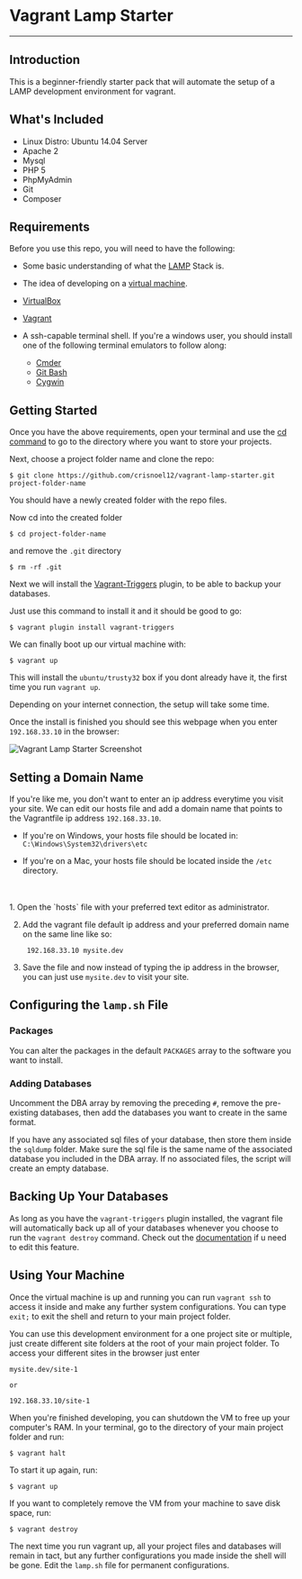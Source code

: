 # Vagrant Lamp Starter
---

## Introduction
This is a beginner-friendly starter pack that will automate the setup of a LAMP development environment for vagrant.

## What's Included
  * Linux Distro: Ubuntu 14.04 Server
  * Apache 2
  * Mysql
  * PHP 5
  * PhpMyAdmin
  * Git
  * Composer

## Requirements
Before you use this repo, you will need to have the following:
* Some basic understanding of what the [LAMP](http://stackoverflow.com/questions/10060285/what-is-a-lamp-stack) Stack is.

* The idea of developing on a [virtual machine](https://www.chriswiegman.com/2013/08/virtual-machines-the-holy-grail-of-local-web-development/).

* [VirtualBox](https://www.virtualbox.org)

* [Vagrant](http://vagrantup.com)

* A ssh-capable terminal shell. If you're a windows user, you should install one of the following terminal emulators to follow along:
  * [Cmder](http://cmder.net/)
  * [Git Bash](https://git-scm.com/downloads)
  * [Cygwin](https://www.cygwin.com/)

## Getting Started
Once you have the above requirements, open your terminal and use the [cd command](http://www.computerhope.com/unix/ucd.htm) to go to the directory where you want to store your projects.

Next, choose a project folder name and clone the repo:

    $ git clone https://github.com/crisnoel12/vagrant-lamp-starter.git project-folder-name

You should have a newly created folder with the repo files.

Now cd into the created folder

    $ cd project-folder-name

and remove the `.git` directory

    $ rm -rf .git

Next we will install the [Vagrant-Triggers](https://github.com/emyl/vagrant-triggers) plugin, to be able to backup your databases.

Just use this command to install it and it should be good to go:

    $ vagrant plugin install vagrant-triggers

We can finally boot up our virtual machine with:

    $ vagrant up

This will install the `ubuntu/trusty32` box if you dont already have it, the first time you run `vagrant up`.

Depending on your internet connection, the setup will take some time.

Once the install is finished you should see this webpage when you enter `192.168.33.10` in the browser:

![Vagrant Lamp Starter Screenshot](https://lh3.googleusercontent.com/bR9_bu_1osMGEXyctwuIUftZ8w_xYpH_9knVIIxEiYfsgq75BSHgA4x51Dlo4Y_vxILs6N8HwEB3zjXQbqIahy9oRDAQjqTgJB6KeFDL2JA3quJE1hpMfYcq9xZqrh7AEyq8dDh61PaQqrukmtnlxtalrxI8flV2aiJSdqBZ_sY2emMV9X19hppgxo5Fhij_DowThh7owe7FtSybv2VN726wtg8roOjJs_B-GqCe6iArLbKOqh6cHyxrlCOONP9IN9bGUvEH4p_hRhA3apENs1-E0b-Ywx4Jz1Dnzyv-Yz5eV8qVNsFzU9M--ZG_az1260O1cPkkTIjWjnT864xWUUJS166fvlGe54g-ybh4XQfG9b5kq6UeNx52pdjraze4nkgJSjz0UXxlBtZVLYa2dORv0O9DTYzY4zMOweFzbBg-CcEwfo0C78_O0Z_5INAZFMbr9NW_s-5LP6yYsZchJ_7Dm2YdRh3rIKY1s5WfgrksdqEvdl2XUZFNLGnoTf2cpuTb4wATcX15EeM2jn1TI-ZeEHwiWufli64GQl6HgJHYJ_lOUqsoaIYiu5BelWXXHUmsa_loMQiundIY6LvlQ8sT7APULuc=w566-h346-no)

## Setting a Domain Name
If you're like me, you don't want to enter an ip address everytime you visit your site. We can edit our hosts file and add a domain name that points to the Vagrantfile ip address `192.168.33.10`.

  * If you're on Windows, your hosts file should be located in: `C:\Windows\System32\drivers\etc`

  * If you're on a Mac, your hosts file should be located inside the `/etc` directory.
<br>
<br>
1. Open the `hosts` file with your preferred text editor as administrator.

2. Add the vagrant file default ip address and your preferred domain name on the same line like so:

        192.168.33.10 mysite.dev

3. Save the file and now instead of typing the ip address in the browser, you can just use `mysite.dev` to visit your site.

## Configuring the `lamp.sh` File
### Packages
You can alter the packages in the default `PACKAGES` array to the software you want to install.
### Adding Databases
Uncomment the DBA array by removing the preceding `#`, remove the pre-existing databases, then add the databases you want to create in the same format.

If you have any associated sql files of your database, then store them inside the `sqldump` folder. Make sure the sql file is the same name of the associated database you included in the DBA array. If no associated files, the script will create an empty database.

## Backing Up Your Databases
As long as you have the `vagrant-triggers` plugin installed, the vagrant file will automatically back up all of your databases whenever you choose to run the `vagrant destroy` command. Check out the [documentation](https://github.com/emyl/vagrant-triggers) if u need to edit this feature.

## Using Your Machine
Once the virtual machine is up and running you can run `vagrant ssh` to access it inside and make any further system configurations. You can type `exit;` to exit the shell and return to your main project folder.

You can use this development environment for a one project site or multiple, just create different site folders at the root of your main project folder. To access your different sites in the browser just enter

    mysite.dev/site-1

    or

    192.168.33.10/site-1

When you're finished developing, you can shutdown the VM to free up your computer's RAM. In your terminal, go to the directory of your main project folder and run:

    $ vagrant halt

 To start it up again, run:

    $ vagrant up

If you want to completely remove the VM from your machine to save disk space, run:

    $ vagrant destroy

The next time you run vagrant up, all your project files and databases will remain in tact, but any further configurations you made inside the shell will be gone. Edit the `lamp.sh` file for permanent configurations.
